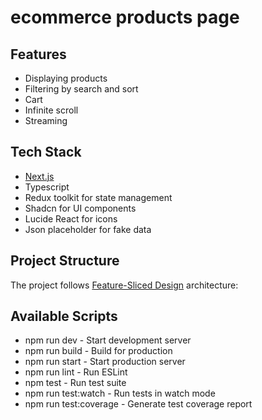 # ecommerce products page 

## Features

- Displaying products
- Filtering by search and sort
- Cart 
- Infinite scroll
- Streaming 

## Tech Stack

- [Next.js](https://nextjs.org)
- Typescript
- Redux toolkit for state management
- Shadcn for UI components
- Lucide React for icons
- Json placeholder for fake data

## Project Structure

The project follows [Feature-Sliced Design](https://feature-sliced.design/) architecture:

## Available Scripts

- npm run dev - Start development server
- npm run build - Build for production
- npm run start - Start production server
- npm run lint - Run ESLint
- npm test - Run test suite
- npm run test:watch - Run tests in watch mode
- npm run test:coverage - Generate test coverage report
